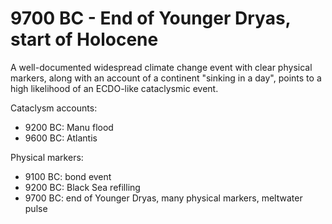 # 9700 BC - End of Younger Dryas, start of Holocene

A well-documented widespread climate change event with clear physical markers, along with an account of a continent "sinking in a day", points to a high likelihood of an ECDO-like cataclysmic event.

Cataclysm accounts:
- 9200 BC: Manu flood
- 9600 BC: Atlantis

Physical markers:
- 9100 BC: bond event
- 9200 BC: Black Sea refilling
- 9700 BC: end of Younger Dryas, many physical markers, meltwater pulse